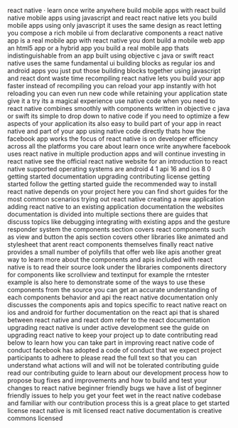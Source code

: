 react native · learn once write anywhere build mobile apps with react build native mobile apps using javascript and react react native lets you build mobile apps using only javascript it uses the same design as react letting you compose a rich mobile ui from declarative components a react native app is a real mobile app with react native you dont build a mobile web app an html5 app or a hybrid app you build a real mobile app thats indistinguishable from an app built using objective c java or swift react native uses the same fundamental ui building blocks as regular ios and android apps you just put those building blocks together using javascript and react dont waste time recompiling react native lets you build your app faster instead of recompiling you can reload your app instantly with hot reloading you can even run new code while retaining your application state give it a try its a magical experience use native code when you need to react native combines smoothly with components written in objective c java or swift its simple to drop down to native code if you need to optimize a few aspects of your application its also easy to build part of your app in react native and part of your app using native code directly thats how the facebook app works the focus of react native is on developer efficiency across all the platforms you care about learn once write anywhere facebook uses react native in multiple production apps and will continue investing in react native see the official react native website for an introduction to react native supported operating systems are android 4 1 api 16 and ios 8 0 getting started documentation upgrading contributing license getting started follow the getting started guide the recommended way to install react native depends on your project here you can find short guides for the most common scenarios trying out react native creating a new application adding react native to an existing application documentation the websites documentation is divided into multiple sections there are guides that discuss topics like debugging integrating with existing apps and the gesture responder system the components section covers react components such as view and button the apis section covers other libraries like animated and stylesheet that arent react components themselves finally react native provides a small number of polyfills that offer web like apis another great way to learn more about the components and apis included with react native is to read their source look under the libraries components directory for components like scrollview and textinput for example the rntester example is also here to demonstrate some of the ways to use these components from the source you can get an accurate understanding of each components behavior and api the react native documentation only discusses the components apis and topics specific to react native react on ios and android for further documentation on the react api that is shared between react native and react dom refer to the react documentation upgrading react native is under active development see the guide on upgrading react native to keep your project up to date contributing read below to learn how you can take part in improving react native code of conduct facebook has adopted a code of conduct that we expect project participants to adhere to please read the full text so that you can understand what actions will and will not be tolerated contributing guide read our contributing guide to learn about our development process how to propose bug fixes and improvements and how to build and test your changes to react native beginner friendly bugs we have a list of beginner friendly issues to help you get your feet wet in the react native codebase and familiar with our contribution process this is a great place to get started license react native is mit licensed react native documentation is creative commons licensed